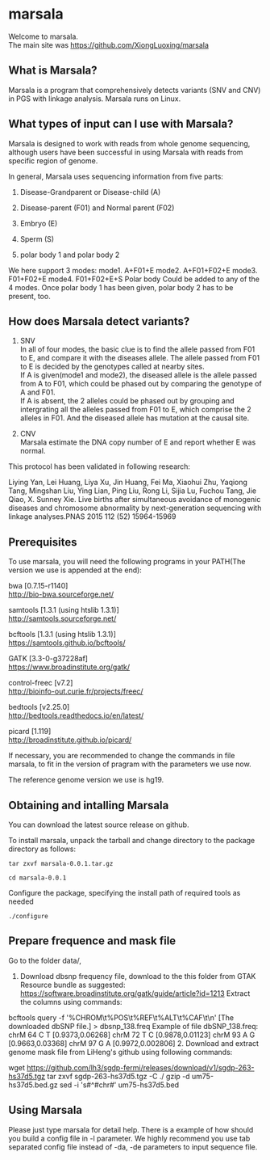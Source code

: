 # marsala
Welcome to marsala. <br />
The main site was https://github.com/XiongLuoxing/marsala

## What is Marsala?
Marsala is a program that comprehensively detects variants (SNV and CNV) in PGS with linkage analysis. Marsala runs on Linux.

## What types of input can I use with Marsala?

Marsala is designed to work with reads from whole genome sequencing, although users have been successful in using Marsala with reads from specific region of genome.

In general, Marsala uses sequencing information from five parts:

1. Disease-Grandparent or Disease-child (A)

2. Disease-parent (F01) and Normal parent (F02)

3. Embryo (E)

4. Sperm (S)

5. polar body 1 and polar body 2

We here support 3 modes: 
  mode1. A+F01+E
  mode2. A+F01+F02+E
  mode3. F01+F02+E
  mode4. F01+F02+E+S
Polar body Could be added to any of the 4 modes. Once polar body 1 has been given, polar body 2 has to be present, too.

## How does Marsala detect variants?

1. SNV <br />
In all of four modes, the basic clue is to find the allele passed from F01 to E, and compare it with the diseases allele. The allele passed from F01 to E is decided by the genotypes called at nearby sites. <br />
If A is given(mode1 and mode2), the diseased allele is the allele passed from A to F01, which could be phased out by comparing the genotype of A and F01. <br />
If A is absent, the 2 alleles could be phased out by grouping and intergrating all the alleles passed from F01 to E, which comprise the 2 alleles in F01. And the diseased allele has mutation at the causal site. <br />


2. CNV <br />
Marsala estimate the DNA copy number of E and report whether E was normal.

This protocol has been validated in following research: <br />

Liying Yan,  Lei Huang,  Liya Xu,  Jin Huang,  Fei Ma,  Xiaohui Zhu,  Yaqiong Tang,  Mingshan Liu, Ying Lian,  Ping Liu,  Rong Li,  Sijia Lu,  Fuchou Tang,  Jie Qiao,   X. Sunney Xie.  Live births after simultaneous avoidance of monogenic diseases and chromosome abnormality by next-generation sequencing with linkage analyses.PNAS 2015 112 (52) 15964-15969

## Prerequisites

To use marsala, you will need the following programs in your PATH(The version we use is appended at the end):

bwa [0.7.15-r1140]<br />
http://bio-bwa.sourceforge.net/

samtools [1.3.1 (using htslib 1.3.1)] <br />
http://samtools.sourceforge.net/

bcftools [1.3.1 (using htslib 1.3.1)]<br />
https://samtools.github.io/bcftools/

GATK [3.3-0-g37228af]<br />
https://www.broadinstitute.org/gatk/

control-freec [v7.2]<br />
http://bioinfo-out.curie.fr/projects/freec/

bedtools [v2.25.0] <br />
http://bedtools.readthedocs.io/en/latest/

picard [1.119] <br />
http://broadinstitute.github.io/picard/

If necessary, you are recommended to change the commands in file marsala, to fit in the version of pragram with the parameters we use now. 

The reference genome version we use is hg19. 

## Obtaining and intalling Marsala

You can download the latest source release on github.

To install marsala, unpack the tarball and change directory to the package directory as follows:

`tar zxvf marsala-0.0.1.tar.gz`

`cd marsala-0.0.1`

Configure the package, specifying the install path of required tools as needed

`./configure`

## Prepare frequence and mask file

Go to the folder data/, 
1. Download dbsnp frequency file, download to the this folder from GTAK Resource bundle as suggested:
https://software.broadinstitute.org/gatk/guide/article?id=1213
Extract the columns using commands:

bcftools query -f '%CHROM\t%POS\t%REF\t%ALT\t%CAF\t\n' [The downloaded dbSNP file.] > dbsnp_138.freq
Example of file dbSNP_138.freq:
chrM    64      C       T       [0.9373,0.06268]
chrM    72      T       C       [0.9878,0.01123]
chrM    93      A       G       [0.9663,0.03368]
chrM    97      G       A       [0.9972,0.002806]
2. Download and extract genome mask file from LiHeng's github using following commands:

wget https://github.com/lh3/sgdp-fermi/releases/download/v1/sgdp-263-hs37d5.tgz
tar zxvf sgdp-263-hs37d5.tgz -C ./
gzip -d um75-hs37d5.bed.gz
sed -i 's#^#chr#' um75-hs37d5.bed

## Using Marsala

Please just type marsala for detail help.
There is a example of how should you build a config file in -l parameter. We highly recommend you use tab separated config file instead of -da, -de parameters to input sequence file.




